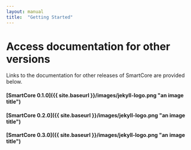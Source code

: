 ```yaml
---
layout: manual
title:  "Getting Started"
---
```


# Access documentation for other versions

Links to the documentation for other releases of SmartCore are provided below.

#### [SmartCore 0.1.0]({{ site.baseurl }}/images/jekyll-logo.png "an image title") 
#### [SmartCore 0.2.0]({{ site.baseurl }}/images/jekyll-logo.png "an image title") 
#### [SmartCore 0.3.0]({{ site.baseurl }}/images/jekyll-logo.png "an image title") 